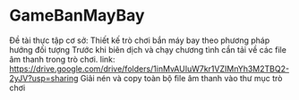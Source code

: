 # GameBanMayBay
Đề tài thực tập cơ sở: Thiết kế trò chơi bắn máy bay theo phương pháp hướng đối tượng
Trước khi biên dịch và chạy chương tình cần tải về các file âm thanh trong trò chơi.
link: https://drive.google.com/drive/folders/1inMvAUIuW7kr1VZIMnYh3M2TBQ2-2yJV?usp=sharing
Giải nén và copy toàn bộ file âm thanh vào thư mục trò chơi
